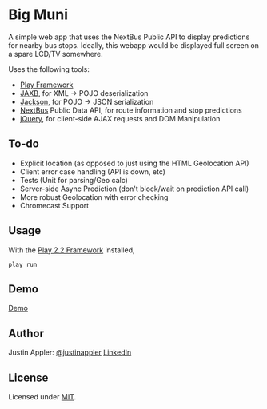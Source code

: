Big Muni
=====================================

A simple web app that uses the NextBus Public API to display predictions for nearby bus stops.  Ideally, this webapp would be displayed full screen on a spare LCD/TV somewhere.

Uses the following tools:
* [Play Framework][play2]
* [JAXB][jaxb], for XML -> POJO deserialization
* [Jackson][jackson], for POJO -> JSON serialization
* [NextBus][nextbus] Public Data API, for route information and stop predictions
* [jQuery][jquery], for client-side AJAX requests and DOM Manipulation

## To-do
* Explicit location (as opposed to just using the HTML Geolocation API)
* Client error case handling (API is down, etc)
* Tests (Unit for parsing/Geo calc)
* Server-side Async Prediction (don't block/wait on prediction API call)
* More robust Geolocation with error checking 
* Chromecast Support

## Usage
With the [Play 2.2 Framework][play2] installed,
```
play run
```

## Demo
[Demo][demo]

## Author

Justin Appler: [@justinappler][twitter] [LinkedIn][linkedin]

## License

Licensed under [MIT][mit].

[linkedin]: http://www.linkedin.com/in/justinappler
[demo]: http://app-15074f20-0033-419e-9a46-0dca922442e0.cleverapps.io/ 
[twitter]: http://twitter.com/justinappler
[mit]: http://www.opensource.org/licenses/mit-license.php
[play2]: http://www.playframework.com
[jaxb]: https://jaxb.java.net/
[jackson]: https://github.com/FasterXML/jackson
[nextbus]: http://www.nextbus.com
[jquery]: http://www.jquery.com
